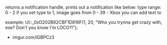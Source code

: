 returns a notification handle, prints out a notification like below:
type range: 0 - 2
if you set type to 1, image goes from 0 - 39 - Xbox you can add text to

example: 
UI::_0xD202B92CBF1D816F(1, 20, "Who you trynna get crazy with, ese? Don't you know I'm LOCO?!");
- imgur.com/lGBPCz3